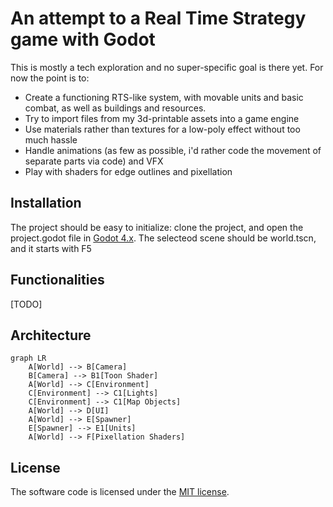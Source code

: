 # An attempt to a Real Time Strategy game with Godot

This is mostly a tech exploration and no super-specific goal is there yet. For now the point is to:
- Create a functioning RTS-like system, with movable units and basic combat, as well as buildings and resources.
- Try to import files from my 3d-printable assets into a game engine
- Use materials rather than textures for a low-poly effect without too much hassle
- Handle animations (as few as possible, i'd rather code the movement of separate parts via code) and VFX
- Play with shaders for edge outlines and pixellation

## Installation
The project should be easy to initialize: clone the project, and open the project.godot file in [Godot 4.x](https://godotengine.org/download/]).
The selecteod scene should be world.tscn, and it starts with F5

## Functionalities
[TODO]

## Architecture
```mermaid
graph LR
    A[World] --> B[Camera]
    B[Camera] --> B1[Toon Shader]
    A[World] --> C[Environment]
    C[Environment] --> C1[Lights]
    C[Environment] --> C1[Map Objects]
    A[World] --> D[UI]
    A[World] --> E[Spawner]
    E[Spawner] --> E1[Units]
    A[World] --> F[Pixellation Shaders]
```
## License
The software code is licensed under the [MIT license](LICENSE-MIT).
